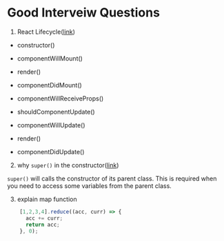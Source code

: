 # Good Interveiw Questions

1. React Lifecycle([link](https://medium.com/mofed/reacts-component-lifecycles-adf0ebc89d23))

- constructor()
- componentWillMount()
- render()
- componentDidMount()

- componentWillReceiveProps()
- shouldComponentUpdate()
- componentWillUpdate()
- render()
- componentDidUpdate()

2. why `super()` in the constructor([link](https://stackoverflow.com/questions/40433463/what-does-calling-super-in-a-react-constructor-do))

`super()` will calls the constructor of its parent class. This is required when you need to access some variables from the parent class.

3. explain map function

```js
    [1,2,3,4].reduce((acc, curr) => {
      acc += curr;
      return acc;
    }, 0);
```